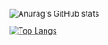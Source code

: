 ![Anurag's GitHub stats](https://github-readme-stats.vercel.app/api?username=i1lness&show_icons=true&theme=radical)

[![Top Langs](https://github-readme-stats.vercel.app/api/top-langs/?username=i1lness&layout=compact)](https://github.com/anuraghazra/github-readme-stats)
